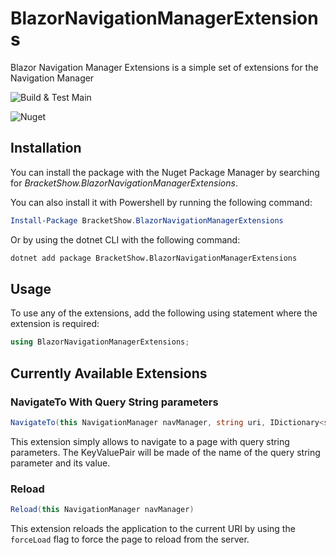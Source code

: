# BlazorNavigationManagerExtensions
Blazor Navigation Manager Extensions is a simple set of extensions for the Navigation Manager

![Build & Test Main](https://github.com/BracketShow/BlazorNavigationManagerExtensions/workflows/Build%20&%20Test%20Master/badge.svg)

![Nuget](https://img.shields.io/nuget/v/bracketshow.blazornavigationmanagerextensions.svg)

## Installation

You can install the package with the Nuget Package Manager by searching for *BracketShow.BlazorNavigationManagerExtensions*.

You can also install it with Powershell by running the following command:

```powershell
Install-Package BracketShow.BlazorNavigationManagerExtensions
```

Or by using the dotnet CLI with the following command:

```bash
dotnet add package BracketShow.BlazorNavigationManagerExtensions
```

## Usage

To use any of the extensions, add the following using statement where the extension is required:

```csharp
using BlazorNavigationManagerExtensions;
```

## Currently Available Extensions

### NavigateTo With Query String parameters
```csharp
NavigateTo(this NavigationManager navManager, string uri, IDictionary<string, string> queryString, bool forceLoad = false)
```

This extension simply allows to navigate to a page with query string parameters. The KeyValuePair will be made of the name of the query string parameter and its value.

### Reload
```csharp
Reload(this NavigationManager navManager)
```

This extension reloads the application to the current URI by using the `forceLoad` flag to force the page to reload from the server.